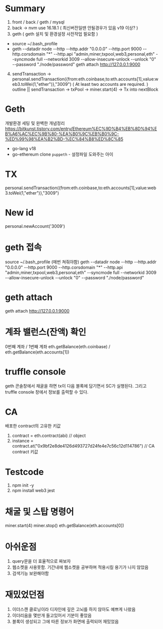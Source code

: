 # Summary

1. front / back / geth / mysql
2. back -> nvm use 16.18.1 ( 최신버전일땐 안될경우가 있음 v19 이상? )
3. geth ( geth 설치 및 환경설정 사전작업 필요함 )

- source ~/.bash_profile
- geth --datadir node --http --http.addr "0.0.0.0" --http.port 9000 --http.corsdomain "\*" --http.api "admin,miner,txpool,web3,personal,eth" --syncmode full --networkid 3009 --allow-insecure-unlock --unlock "0" --password "./node/password"
  geth attach http://127.0.0.1:9000

4. sendTransaction -> personal.sendTransaction({from:eth.coinbase,to:eth.accounts[1],value:web3.toWei(1,"ether")},"3009")
   ( At least two accounts are required. )
   outline || sendTransaction -> txPool -> miner.start(4) -> Tx into nextBlock

# Geth

개발환경 세팅 및 완벽한 개념정리
https://bitkunst.tistory.com/entry/Ethereum%EC%9D%B4%EB%8D%94%EB%A6%AC%EC%9B%80-%EA%B0%9C%EB%B0%9C-%ED%99%98%EA%B2%BD-%EC%84%B8%ED%8C%85

- go-lang v18
- go-ethereum clone
  `puppeth` - 설정파일 도와주는 아이

# TX

personal.sendTransaction({from:eth.coinbase,to:eth.accounts[1],value:web3.toWei(1,"ether")},"3009")

# New id

personal.newAccount('3009')

# geth 접속

source ~/.bash_profile (매번 쳐줘야함)
geth --datadir node --http --http.addr "0.0.0.0" --http.port 9000 --http.corsdomain "\*" --http.api "admin,miner,txpool,web3,personal,eth" --syncmode full --networkid 3009 --allow-insecure-unlock --unlock "0" --password "./node/password"

# geth attach

geth attach http://127.0.0.1:9000

# 계좌 밸런스(잔액) 확인

0번째 계좌 / 1번째 계좌
eth.getBalance(eth.coinbase) / eth.getBalance(eth.accounts[1])

# truffle console

geth 콘솔창에서 채굴을 하면 tx이 다음 블록에 담기면서 SC가 실행된다. 그리고 truffle console 창에서 정보를 출력할 수 있다.

# CA

배포한 contract의 고유한 키값

1. contract = eth.contract(abi) // object
2. instance = contract.at("0x9bf2e8de4126d493727d24fe4e7c56c12d114786") // CA contract 키값

# Testcode

1. npm init -y
2. npm install web3 jest

# 채굴 및 스탑 명령어

miner.start(4)
miner.stop()
eth.getBalance(eth.accounts[0])

# 아쉬운점

1. query문을 더 효율적으로 짜보자
2. 웹소켓을 사용못함. 기간내에 웹소켓을 공부하며 적용시킬 용기가 나지 않았음
3. 검색기능 보완해야함

# 재밌었던점

1. 이더스캔 클로닝이라 디자인에 깊은 고뇌를 하지 않아도 예쁘게 나왔음
2. 이더리움을 몇만개 들고있어서 기분이 좋았음
3. 블록이 생성되고 그에 따른 정보가 화면에 출력되어 재밌었음
